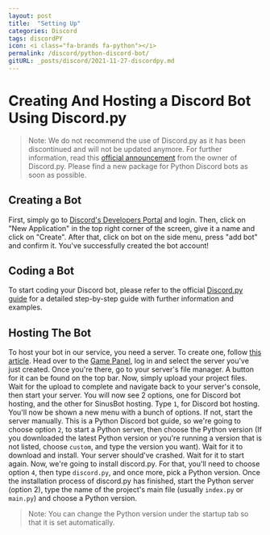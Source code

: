 ```yaml
---
layout: post
title:  "Setting Up"
categories: Discord
tags: discordPY
icon: <i class="fa-brands fa-python"></i>
permalink: /discord/python-discord-bot/
gitURL: _posts/discord/2021-11-27-discordpy.md
---
```


# Creating And Hosting a Discord Bot Using Discord.py

> Note: We do not recommend the use of Discord.py as it has been discontinued and will not be updated anymore. For further information, read this [official announcement](https://gist.github.com/Rapptz/4a2f62751b9600a31a0d3c78100287f1) from the owner of Discord.py.
Please find a new package for Python Discord bots as soon as possible.

## Creating a Bot
First, simply go to [Discord's Developers Portal](https://discord.com/developers/applications) and login. Then, click on "New Application" in the top right corner of the screen, give it a name and click on "Create". After that, click on bot on the side menu, press "add bot" and confirm it.
You've successfully created the bot account!

## Coding a Bot
To start coding your Discord bot, please refer to the official [Discord.py guide](https://discordpy.readthedocs.io) for a detailed step-by-step guide with further information and examples.

## Hosting The Bot
To host your bot in our service, you need a server. To create one, follow [this article](https://help.falixnodes.net/falix/general/getting-started/#creating-a-server). Head over to the [Game Panel](https://panel.falixnodes.net), log in and select the server you've just created. Once you're there, go to your server's file manager. A button for it can be found on the top bar. 
Now, simply upload your project files. Wait for the upload to complete and navigate back to your server's console, then start your server. 
You will now see 2 options, one for Discord bot hosting, and the other for SinusBot hosting. Type `1`, for Discord bot hosting. You'll now be shown a new menu with a bunch of options. If not, start the server manually. 
This is a Python Discord bot guide, so we're going to choose option `2`, to start a Python server, then choose the Python version (If you downloaded the latest Python version or you're running a version that is not listed, choose `custom`, and type the version you want). Wait for it to download and install.
Your server should've crashed. Wait for it to start again. Now, we're going to install discord.py. For that, you'll need to choose option `4`, then type `discord.py`, and once more, pick a Python version. Once the installation process of discord.py has finished, start the Python server (option 2), type the name of the project's main file (usually `index.py` or `main.py`) and choose a Python version.

> Note: You can change the Python version under the startup tab so that it is set automatically.
